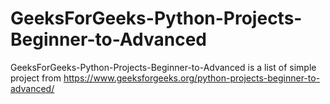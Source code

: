 # GeeksForGeeks-Python-Projects-Beginner-to-Advanced
GeeksForGeeks-Python-Projects-Beginner-to-Advanced is a list of simple project from https://www.geeksforgeeks.org/python-projects-beginner-to-advanced/

